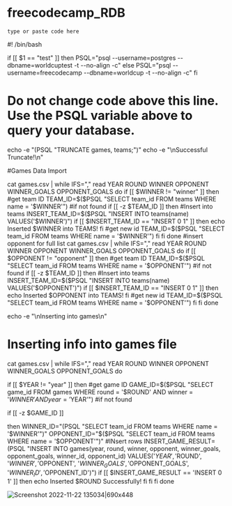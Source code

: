 # freecodecamp_RDB
`type or paste code here`

#! /bin/bash

if [[ $1 == "test" ]]
then
  PSQL="psql --username=postgres --dbname=worldcuptest -t --no-align -c"
else
  PSQL="psql --username=freecodecamp --dbname=worldcup -t --no-align -c"
fi

# Do not change code above this line. Use the PSQL variable above to query your database.

echo -e "$($PSQL "TRUNCATE games, teams;")"
echo -e "\nSuccessful Truncate!\n"

#Games Data Import

cat games.csv | while IFS="," read YEAR ROUND WINNER OPPONENT WINNER_GOALS OPPONENT_GOALS
do
  if [[ $WINNER != "winner" ]]
  then 
    #get team ID
    TEAM_ID=$($PSQL "SELECT team_id FROM teams WHERE name = '$WINNER'")
    #if not found
    if [[ -z $TEAM_ID ]]
    then 
       #Insert into teams
      INSERT_TEAM_ID=$($PSQL "INSERT INTO teams(name) VALUES('$WINNER')")
    if [[ $INSERT_TEAM_ID == "INSERT 0 1" ]]
    then 
      echo Inserted $WINNER into TEAMS!
    fi
    #get new id
    TEAM_ID=$($PSQL "SELECT team_id FROM teams WHERE name = '$WINNER'")
  fi
fi
done
#insert opponent for full list
cat games.csv | while IFS="," read YEAR ROUND WINNER OPPONENT WINNER_GOALS OPPONENT_GOALS
do
  if [[ $OPPONENT != "opponent" ]]
  then 
    #get team ID
    TEAM_ID=$($PSQL "SELECT team_id FROM teams WHERE name = '$OPPONENT'")
    #if not found
    if [[ -z $TEAM_ID ]]
    then 
       #Insert into teams
      INSERT_TEAM_ID=$($PSQL "INSERT INTO teams(name) VALUES('$OPPONENT')")
    if [[ $INSERT_TEAM_ID == "INSERT 0 1" ]]
    then 
      echo Inserted $OPPONENT into TEAMS!
    fi
    #get new id
    TEAM_ID=$($PSQL "SELECT team_id FROM teams WHERE name = '$OPPONENT'")
  fi
fi
done

echo -e "\nInserting into games\n"
# Inserting info into games file
cat games.csv | while IFS="," read YEAR ROUND WINNER OPPONENT WINNER_GOALS OPPONENT_GOALS
do


  if [[ $YEAR != "year" ]]
  then 
  #get game ID
  GAME_ID=$($PSQL "SELECT game_id FROM games WHERE round = '$ROUND' AND winner = '$WINNER' AND year = '$YEAR'")
  #if not found

  if [[ -z $GAME_ID ]]
  
  then 
  WINNER_ID="$($PSQL "SELECT team_id FROM teams WHERE name = '$WINNER'")"
  OPPONENT_ID="$($PSQL "SELECT team_id FROM teams WHERE name = '$OPPONENT'")" 
  #INsert rows
  INSERT_GAME_RESULT=$($PSQL "INSERT INTO games(year, round, winner, opponent, winner_goals, opponent_goals, winner_id, opponent_id) VALUES('$YEAR', '$ROUND', '$WINNER', '$OPPONENT', '$WINNER_GOALS', '$OPPONENT_GOALS', '$WINNER_ID', '$OPPONENT_ID')")
  if [[ $INSERT_GAME_RESULT == 'INSERT 0 1' ]]
    then
    echo Inserted $ROUND Successfully!
    fi
  fi
fi
done

![Screenshot 2022-11-22 135034|690x448](upload://fnxUhpZPGJFAOioTRuec3d8GAKK.jpeg)